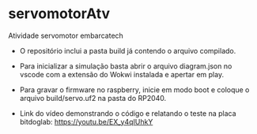 # servomotorAtv
Atividade servomotor embarcatech

- O repositório inclui a pasta build já contendo o arquivo compilado.
- Para inicializar a simulação basta abrir o arquivo diagram.json no vscode com a extensão do Wokwi instalada e apertar em play.
- Para gravar o firmware no raspberry, inicie em modo boot e coloque o arquivo build/servo.uf2 na pasta do RP2040.

- Link do vídeo demonstrando o código e relatando o teste na placa bitdoglab:
https://youtu.be/EX_y4qIUhkY